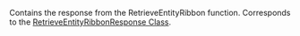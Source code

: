 Contains the response from the RetrieveEntityRibbon function.
Corresponds to the [RetrieveEntityRibbonResponse Class](https://msdn.microsoft.com/library/microsoft.crm.sdk.messages.retrieveentityribbonresponse.aspx).
